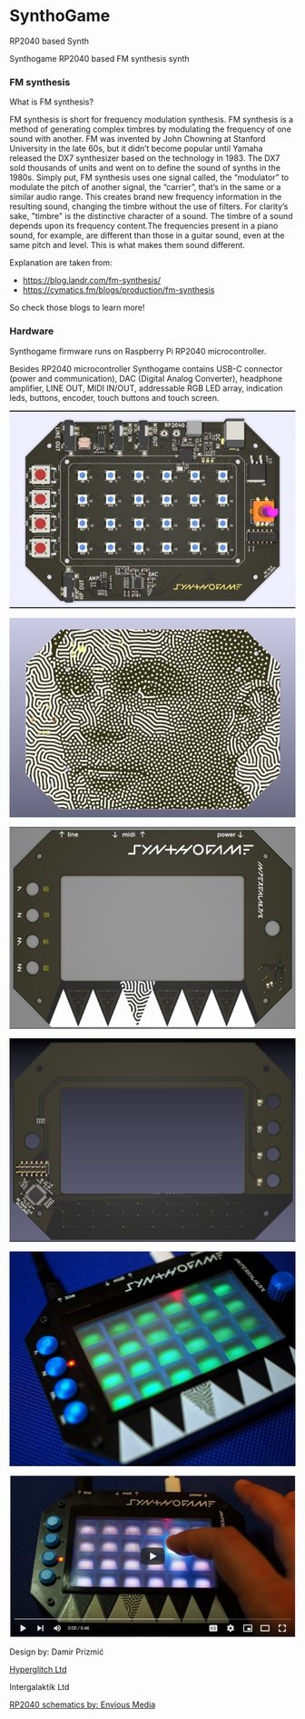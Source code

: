 # SynthoGame
RP2040 based Synth

Synthogame RP2040 based FM synthesis synth

### FM synthesis

What is FM synthesis?

FM synthesis is short for frequency modulation synthesis. FM synthesis is a method of generating complex timbres by modulating the frequency of one sound with another. FM was invented by John Chowning at Stanford University in the late 60s, but it didn’t become popular until Yamaha released the DX7 synthesizer based on the technology in 1983. The DX7 sold thousands of units and went on to define the sound of synths in the 1980s. Simply put, FM synthesis uses one signal called, the “modulator” to modulate the pitch of another signal, the “carrier”, that’s in the same or a similar audio range. This creates brand new frequency information in the resulting sound, changing the timbre without the use of filters. For clarity’s sake, "timbre" is the distinctive character of a sound. The timbre of a sound depends upon its frequency content.The frequencies present in a piano sound, for example, are different than those in a guitar sound, even at the same pitch and level. This is what makes them sound different.

Explanation are taken from: 

- https://blog.landr.com/fm-synthesis/
- https://cymatics.fm/blogs/production/fm-synthesis

So check those blogs to learn more!

### Hardware

Synthogame firmware runs on Raspberry Pi RP2040 microcontroller.

Besides RP2040 microcontroller Synthogame contains USB-C connector (power and communication), DAC (Digital Analog Converter), headphone amplifier, LINE OUT, MIDI IN/OUT, addressable RGB LED array, indication leds, buttons, encoder, touch buttons and touch screen.

![SynthoGame main board - top side](https://github.com/intergalaktik/SynthoGame/blob/main/SynthoGame/SynthoGame_bottom/pic/SynthoGame_top.png?raw=true)

![SynthoGame main board - bottom side](https://github.com/intergalaktik/SynthoGame/blob/main/SynthoGame/SynthoGame_bottom/pic/SynthoGame_bottom.png?raw=true)

![SynthoGame touch board - top side](https://github.com/intergalaktik/SynthoGame/blob/main/SynthoGame/SynthoGame_top/pic/SynthoGame_top.png?raw=true)

![SynthoGame touch board - bottom side](https://github.com/intergalaktik/SynthoGame/blob/main/SynthoGame/SynthoGame_top/pic/SynthoGame_bottom.png?raw=true)

<img src="https://github.com/intergalaktik/SynthoGame/blob/main/SynthoGame/Documentation/synthogame_final_05.jpg" width="640">

[![Watch the video](https://github.com/intergalaktik/SynthoGame/blob/main/SynthoGame/Documentation/synthogame_video.png)](https://youtu.be/HBAlY6ak0zU)

Design by: Damir Prizmić

[Hyperglitch Ltd](https://hyperglitch.com)

Intergalaktik Ltd

[RP2040 schematics by: Envious Media](https://envious.media)
